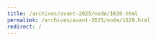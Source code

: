 ```yaml
---
title: /archives/avant-2025/node/1620.html
permalink: /archives/avant-2025/node/1620.html
redirect: /
---
```


